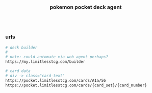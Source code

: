 <h3 align="center">pokemon pocket deck agent</h3>

<br>
<br>

### urls

```bash
# deck builder
#
# note: could automate via web agent perhaps?
https://my.limitlesstcg.com/builder

# card data
# div -> class="card-text"
https://pocket.limitlesstcg.com/cards/A1a/56
https://pocket.limitlesstcg.com/cards/{card_set}/{card_number}
```

